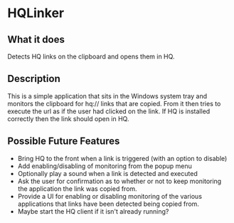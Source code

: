 HQLinker
========

## What it does
Detects HQ links on the clipboard and opens them in HQ.

## Description
This is a simple application that sits in the Windows system tray and monitors the clipboard for hq:// links that are copied. From it then tries to execute the url as if the user had clicked on the link. If HQ is installed correctly then the link should open in HQ.

## Possible Future Features
- Bring HQ to the front when a link is triggered (with an option to disable)
- Add enabling/disabling of monitoring from the popup menu
- Optionally play a sound when a link is detected and executed
- Ask the user for confirmation as to whether or not to keep monitoring the application the link was copied from.
- Provide a UI for enabling or disabling monitoring of the various applications that links have been detected being copied from.
- Maybe start the HQ client if it isn't already running?

